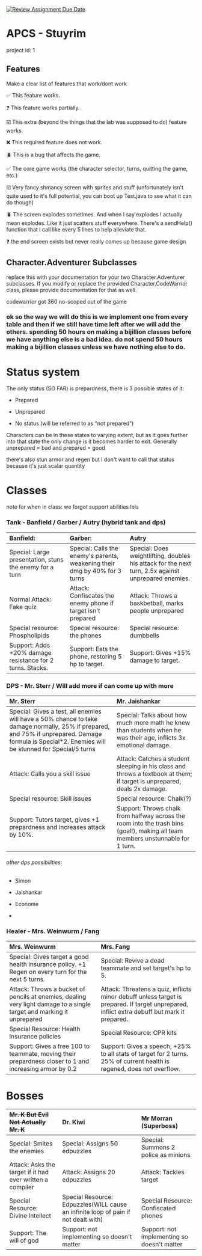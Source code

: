 [![Review Assignment Due Date](https://classroom.github.com/assets/deadline-readme-button-22041afd0340ce965d47ae6ef1cefeee28c7c493a6346c4f15d667ab976d596c.svg)](https://classroom.github.com/a/KprAwj1n)
# APCS - Stuyrim

project id: 1

## Features

Make a clear list of features that work/dont work

:white_check_mark: This feature works.

:question: This feature works partially.

:ballot_box_with_check: This extra (beyond the things that the lab was supposed to do) feature works.

:x: This required feature does not work.

:beetle: This is a bug that affects the game.


:white_check_mark: The core game works (the character selector, turns, quitting the game, etc.)

:ballot_box_with_check: Very fancy shmancy screen with sprites and stuff (unfortunately isn't quite used to it's full potential, you can boot up Test.java to see what it can do though)

:beetle: The screen explodes sometimes. And when I say explodes I actually mean explodes. Like it just scatters stuff everywhere. There's a sendHelp() function that I call like every 5 lines to help alleviate that.

:question: the end screen exists but never really comes up because game design

## Character.Adventurer Subclasses

replace this with your documentation for your two Character.Adventurer subclasses. If you modify or replace the provided Character.CodeWarrior class, please provide documentation for that as well.

codewarrior got 360 no-scoped out of the game

### ok so the way we will do this is we implement one from every table and then if we still have time left after we will add the others. spending 50 hours on making a bijillion classes before we have anything else is a bad idea. do not spend 50 hours making a bijillion classes unless we have nothing else to do.

# Status system

The only status (SO FAR) is prepardness, there is 3 possible states of it:

- Prepared

- Unprepared

- No status (will be referred to as "not prepared")

Characters can be in these states to varying extent, but as it goes further into that state the only change is it becomes harder to exit. Generally unprepared = bad and prepared = good

there's also stun armor and regen but I don't want to call that status because it's just scalar quantity

# Classes

note for when in class: we forgot support abilities lols

 ### Tank - Banfield / Garber / Autry (hybrid tank and dps)              

| Banfield:                                                 | Garber:                                                                    | Autry                                                                                               |
|:----------------------------------------------------------|:---------------------------------------------------------------------------|:----------------------------------------------------------------------------------------------------|
| Special: Large presentation, stuns the enemy for a turn   | Special: Calls the enemy's parents, weakening their dmg by 40% for 3 turns | Special: Does weightlifting, doubles his attack for the next turn, 2.5x against unprepared enemies. |
| Normal Attack: Fake quiz                                  | Attack: Confiscates the enemy phone if target isn't prepared               | Attack: Throws a baskbetball, marks people unprepared                                               |
| Special resource: Phospholipids                           | Special resource: the phones                                               | Special resource: dumbbells                                                                         |
| Support: Adds +20% damage resistance for 2 turns. Stacks. | Support: Eats the phone, restoring 5 hp to target.                         | Support: Gives +15% damage to target.                                                               |
  
  
  
  
  


  
### DPS - Mr. Sterr / Will add more if can come up with more
| Mr. Sterr                                                                                                                                                                                           |Mr. Jaishankar                                                                                                                                                                                            |
|:----------------------------------------------------------------------------------------------------------------------------------------------------------------------------------------------------|:---------------------------------------------------------------------------------------------------------------------------------------------------------------------------------------------------------|
| Special: Gives a test, all enemies will have a 50% chance to take damage normally, 25% if prepared, and 75% if unprepared. Damage formula is Special*2. Enemies will be stunned for Special/5 turns | Special: Talks about how much more math he knew than students when he was their age, inflicts 3x emotional damage.                                                                                       |
| Attack: Calls you a skill issue                                                                                                                                                                     | Attack: Catches a student sleeping in his class and throws a textbook at them; if target is unprepared, deals 2x damage.                                                                                 |
| Special resource: Skill issues                                                                                                                                                                      | Special resource: Chalk(?)                                                                                                                                                                               |
| Support: Tutors target, gives +1 prepardness and increases attack by 10%.                                                                                                                           | Support: Throws chalk from halfway across the room into the trash bins (goal!), making all team members unstunnable for 1 turn.                                                                          |

###### other dps possibilities:


- Simon

- Jaishankar

- Econome

- 
  
  
  
  


  
### Healer - Mrs. Weinwurm / Fang

| Mrs. Weinwurm                                                                                                         | Mrs. Fang                                                                                                                                   |
|:----------------------------------------------------------------------------------------------------------------------|:--------------------------------------------------------------------------------------------------------------------------------------------|
| Special: Gives target a good health insurance policy. +1 Regen on every turn for the next 5 turns.                    | Special: Revive a dead teammate and set target's hp to 5.                                                                                   |
| Attack: Throws a bucket of pencils at enemies, dealing very light damage to a single target and marking it unprepared | Attack: Threatens a quiz, inflicts minor debuff unless target is prepared. If target unprepared, inflict extra debuff but mark it prepared. |
| Special Resource: Health Insurance policies                                                                           | Special Resource: CPR kits                                                                                                                  |
| Support: Gives a free 100 to teammate, moving their prepardness closer to 1 and increasing armor by 0.2               | Support: Gives a speech, +25% to all stats of target for 2 turns. 25% of current health is regened, does not overflow.                      |

# Bosses


| ~~Mr. K But Evil Not Actually Mr. K~~                     | Dr. Kiwi                                                                           | Mr Morran (Superboss)                       |
|:----------------------------------------------------------|:-----------------------------------------------------------------------------------|:--------------------------------------------|
| Special: Smites the enemies                               | Special: Assigns 50 edpuzzles                                                      | Special: Summons 2 police as minions        |
| Attack: Asks the target if it had ever written a compiler | Attack: Assigns 20 edpuzzles                                                       | Attack: Tackles target                      |
| Special Resource: Divine Intellect                        | Special Resource: Edpuzzles(WILL cause an infinite loop of pain if not dealt with) | Special Resource: Confiscated phones        |
| Support: The will of god                                  | Support: not implementing so doesn't matter                                        | Support: not implementing so doesn't matter |


  
  
  
  


